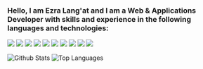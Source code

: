### Hello, I am Ezra Lang'at and I am a Web & Applications Developer with skills and experience in the following languages and technologies:

<img src = "https://img.shields.io/badge/-JavaScript-F7DF1E?logo=javascript&logoColor=fff"> <img src = "https://img.shields.io/badge/-Java-007396?logo=java&logoColor=fff"> <img src= "https://img.shields.io/badge/-HTML-e34f26?logo=html5&logoColor=fff">
<img src = "https://img.shields.io/badge/-CSS3-1572B6?logo=css3&logoColor=fff">
<img src = "https://img.shields.io/badge/-MySQL-4479A1?logo=mysql&logoColor=fff">
<img src = "https://img.shields.io/badge/-React%20JS-61DAFB?logo=react&logoColor=fff">
<img src = "https://img.shields.io/badge/-Node%20JS-339933?logo=node.js&logoColor=fff">
<img src = "https://img.shields.io/badge/-Spring%20Boot-6DB33F?logo=spring%20boot&logoColor=fff">
<img src = "https://img.shields.io/badge/-Docker-2496ED?logo=docker&logoColor=fff">
<img src = "https://img.shields.io/badge/-Kubernetes-326CE5?logo=kubernetes&logoColor=fff">



![Github Stats](https://github-readme-stats.vercel.app/api?username=ezralangat98&count_private=true&show_icons=true&theme=radical)
![Top Languages](https://github-readme-stats.vercel.app/api/top-langs/?username=EZRALANGAT98&show_icons=true&theme=radical)
